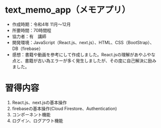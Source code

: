# text_memo_app（メモアプリ）
- 作成時期：令和4年 11月～12月
- 所要時間：70時間程
- 協力者：有　講師
- 開発環境：JavaScript（React.js、next.js）、HTML、CSS（BootStrap）、DB（firebase）
- 感想：書籍や動画を参考にして作成しました。React.jsの理解があやふやな点と、書籍が古い為エラーが多く発生しましたが、その度に自己解決に励みました。

# 習得内容
1. React.js、next.jsの基本操作
1. firebaseの基本操作(Cloud Firestore、Authentication)
1. コンポーネント機能
1. ログイン、ログアウト機能
